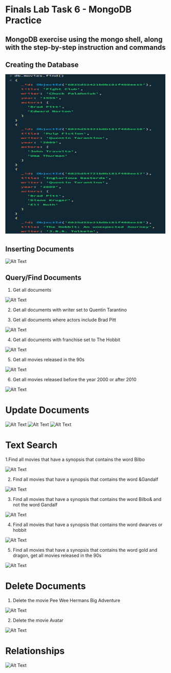 # Finals Lab Task 6 - MongoDB Practice

## MongoDB exercise using the mongo shell, along with the step-by-step instruction and commands

## Creating the Database
<img src="Image/1.PNG" alt="Alt Text" Width="500">

## Inserting Documents
<img src="Image/.PNG" alt="Alt Text" Width="200">

## Query/Find Documents
1. Get all documents
<img src="Image/.PNG" alt="Alt Text" Width="100">

2. Get all documents with writer set to Quentin Tarantino

3. Get all documents where actors include Brad Pitt
<img src="Image/.PNG" alt="Alt Text" Width="100">

4. Get all documents with franchise set to The Hobbit
<img src="Image/.PNG" alt="Alt Text" Width="100">

5. Get all movies released in the 90s
<img src="Image/.PNG" alt="Alt Text" Width="100">

6. Get all movies released before the year 2000 or after 2010
<img src="Image/.PNG" alt="Alt Text" Width="100">


# Update Documents
<img src="Image/.PNG" alt="Alt Text" Width="200">
<img src="Image/.PNG" alt="Alt Text" Width="200">
<img src="Image/.PNG" alt="Alt Text" Width="200">

# Text Search

 1.Find all movies that have a synopsis that contains the word Bilbo

<img src="Image/.PNG" alt="Alt Text" Width="100">

2. Find all movies that have a synopsis that contains the word &Gandalf
<img src="Image/.PNG" alt="Alt Text" Width="100">

3. Find all movies that have a synopsis that contains the word Bilbo& and not the word Gandalf
<img src="Image/.PNG" alt="Alt Text" Width="100">

4. Find all movies that have a synopsis that contains the word dwarves or hobbit
<img src="Image/.PNG" alt="Alt Text" Width="100">

5. Find all movies that have a synopsis that contains the word gold and dragon, get all movies released in the 90s
<img src="Image/.PNG" alt="Alt Text" Width="100">


# Delete Documents
1. Delete the movie Pee Wee Hermans Big Adventure
<img src="Image/.PNG" alt="Alt Text" Width="100">

2. Delete the movie Avatar
<img src="Image/.PNG" alt="Alt Text" Width="100">

# Relationships
<img src="Image/.PNG" alt="Alt Text" Width="150">



